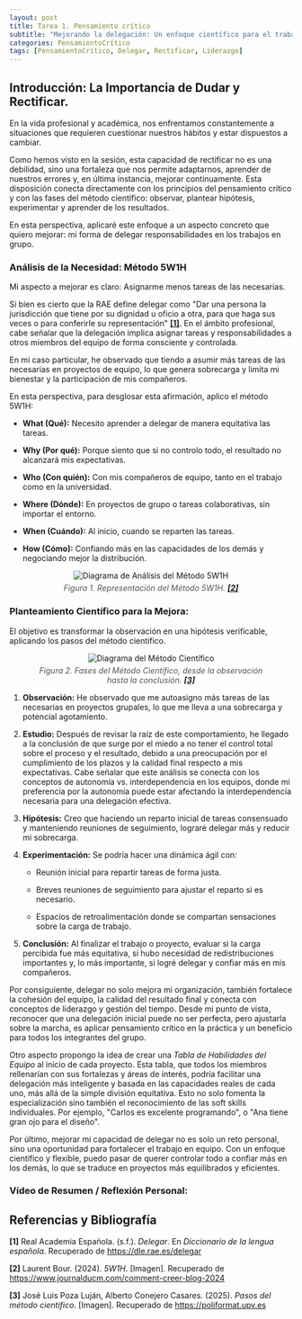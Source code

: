 ```yaml
---
layout: post
title: Tarea 1. Pensamiento crítico
subtitle: "Mejorando la delegación: Un enfoque científico para el trabajo en equipo"
categories: PensamientoCrítico
tags: [PensamientoCrítico, Delegar, Rectificar, Liderazgo]
---
```


## Introducción: La Importancia de Dudar y Rectificar.

En la vida profesional y académica, nos enfrentamos constantemente a situaciones que requieren cuestionar nuestros hábitos y estar dispuestos a cambiar. 

Como hemos visto en la sesión, esta capacidad de rectificar no es una debilidad, sino una fortaleza que nos permite adaptarnos, aprender de nuestros errores y, en última instancia, mejorar continuamente. Esta disposición conecta directamente con los principios del pensamiento crítico y con las fases del método científico: observar, plantear hipótesis, experimentar y aprender de los resultados. 

En esta perspectiva, aplicaré este enfoque a un aspecto concreto que quiero mejorar: mi forma de delegar responsabilidades en los trabajos en grupo.

### Análisis de la Necesidad: Método 5W1H

Mi aspecto a mejorar es claro: Asignarme menos tareas de las necesarias.

Si bien es cierto que la RAE define delegar como "Dar una persona la jurisdicción que tiene por su dignidad u oficio a otra, para que haga sus veces o para conferirle su representación" <strong><a href="#ref1">[1]</a></strong>. En el ámbito profesional, cabe señalar que la delegación implica asignar tareas y responsabilidades a otros miembros del equipo de forma consciente y controlada.  

En mi caso particular, he observado que tiendo a asumir más tareas de las necesarias en proyectos de equipo, lo que genera sobrecarga y limita mi bienestar y la participación de mis compañeros.

En esta perspectiva, para desglosar esta afirmación, aplico el método 5W1H:

* **What (Qué):** Necesito aprender a delegar de manera equitativa las tareas.

* **Why (Por qué):** Porque siento que si no controlo todo, el resultado no alcanzará mis expectativas.

* **Who (Con quién):** Con mis compañeros de equipo, tanto en el trabajo como en la universidad.

* **Where (Dónde):** En proyectos de grupo o tareas colaborativas, sin importar el entorno.

* **When (Cuándo):** Al inicio, cuando se reparten las tareas.

* **How (Cómo):** Confiando más en las capacidades de los demás y negociando mejor la distribución.

<div align="center">
    <figure>
        <img src="{{ '/assets/images/banners/5W1H.jpeg' | relative_url }}" alt="Diagrama de Análisis del Método 5W1H" style="max-width: 80%;">
        <figcaption style="font-style: italic; color: #555; margin-top: 5px;">
            Figura 1. Representación del Método 5W1H. <strong><a href="#ref2">[2]</a></strong>
        </figcaption>
    </figure>
</div>

### Planteamiento Científico para la Mejora:

El objetivo es transformar la observación en una hipótesis verificable, aplicando los pasos del método científico.

<div align="center">
    <figure>
        <img src="{{ '/assets/images/banners/metodo_cientifico.jpg' | relative_url }}" alt="Diagrama del Método Científico" style="max-width: 80%;">
        <figcaption style="font-style: italic; color: #555; margin-top: 5px;">
            Figura 2. Fases del Método Científico, desde la observación hasta la conclusión. <strong><a href="#ref3">[3]</a></strong>
        </figcaption>
    </figure>
</div>

1. **Observación:** He observado que me autoasigno más tareas de las necesarias en proyectos grupales, lo que me lleva a una sobrecarga y potencial agotamiento.

2. **Estudio:** Después de revisar la raíz de este comportamiento, he llegado a la conclusión de que surge por el miedo a no tener el control total sobre el proceso y el resultado, debido a una preocupación por el cumplimiento de los plazos y la calidad final respecto a mis expectativas. Cabe señalar que este análisis se conecta con los conceptos de autonomía vs. interdependencia en los equipos, donde mi preferencia por la autonomía puede estar afectando la interdependencia necesaria para una delegación efectiva.

3. **Hipótesis:** Creo que haciendo un reparto inicial de tareas consensuado y manteniendo reuniones de seguimiento, lograré delegar más y reducir mi sobrecarga.

4. **Experimentación:** Se podría hacer una dinámica ágil con:

    * Reunión inicial para repartir tareas de forma justa.

    * Breves reuniones de seguimiento para ajustar el reparto si es necesario.

    * Espacios de retroalimentación donde se compartan sensaciones sobre la carga de trabajo.

5. **Conclusión:** Al finalizar el trabajo o proyecto, evaluar si la carga percibida fue más equitativa, si hubo necesidad de redistribuciones importantes y, lo más importante, si logré delegar y confiar más en mis compañeros. 

Por consiguiente, delegar no solo mejora mi organización, también fortalece la cohesión del equipo, la calidad del resultado final y conecta con conceptos de liderazgo y gestión del tiempo. Desde mi punto de vista, reconocer que una delegación inicial puede no ser perfecta, pero ajustarla sobre la marcha, es aplicar pensamiento crítico en la práctica y un beneficio para todos los integrantes del grupo.

Otro aspecto propongo la idea de crear una *Tabla de Habilidades del Equipo* al inicio de cada proyecto. Esta tabla, que todos los miembros rellenarían con sus fortalezas y áreas de interés, podría facilitar una delegación más inteligente y basada en las capacidades reales de cada uno, más allá de la simple división equitativa. Esto no solo fomenta la especialización sino también el reconocimiento de las soft skills individuales. Por ejemplo, "Carlos es excelente programando", o "Ana tiene gran ojo para el diseño".

Por último, mejorar mi capacidad de delegar no es solo un reto personal, sino una oportunidad para fortalecer el trabajo en equipo. Con un enfoque científico y flexible, puedo pasar de querer controlar todo a confiar más en los demás, lo que se traduce en proyectos más equilibrados y eficientes.

### Vídeo de Resumen / Reflexión Personal:


## Referencias y Bibliografía

<div class="references">
    <p>
        <a name="ref1"></a>
        <strong>[1]</strong> Real Academia Española. (s.f.). <em>Delegar</em>. En <em>Diccionario de la lengua española</em>. Recuperado de <a href="https://dle.rae.es/delegar" target="_blank" rel="noopener noreferrer">https://dle.rae.es/delegar</a>
    </p>
    <p>
        <a name="ref2"></a>
        <strong>[2]</strong> Laurent Bour. (2024). <em>5W1H</em>. [Imagen]. Recuperado de <a href="https://www.journalducm.com/comment-creer-blog-2024/" target="_blank" rel="noopener noreferrer">https://www.journalducm.com/comment-creer-blog-2024</a>
    </p>
    <p>
        <a name="ref3"></a>
        <strong>[3]</strong> José Luis Poza Luján, Alberto Conejero Casares. (2025). <em>Pasos del método científico</em>. [Imagen]. Recuperado de <a href= "https://poliformat.upv.es/access/content/group/DOC_35543_2025/Sesi%C3%B3n%201.1%20Presentaci%C3%B3n%20y%20sondeo%20inicial/1.4.1-Pensamiento%20Cr%C3%ADtico%20_m%C3%A9todo%20cient%C3%ADfico_-Gen%C3%A9rico.pptx.pdf" target="_blank" rel="noopener noreferrer">https://poliformat.upv.es</a>
    </p>
</div>